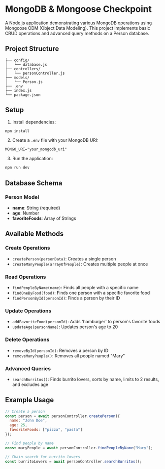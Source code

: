 # MongoDB & Mongoose Checkpoint

A Node.js application demonstrating various MongoDB operations using Mongoose ODM (Object Data Modeling). This project implements basic CRUD operations and advanced query methods on a Person database.

## Project Structure
```
├── config/
│   └── database.js
├── controllers/
│   └── personController.js
├── models/
│   └── Person.js
├── .env
├── index.js
└── package.json
```

## Setup
1. Install dependencies:
```bash
npm install
```

2. Create a `.env` file with your MongoDB URI:
```
MONGO_URI="your_mongodb_uri"
```

3. Run the application:
```bash
npm run dev
```

## Database Schema

### Person Model
- **name**: String (required)
- **age**: Number
- **favoriteFoods**: Array of Strings

## Available Methods

### Create Operations
- `createPerson(personData)`: Creates a single person
- `createManyPeople(arrayOfPeople)`: Creates multiple people at once

### Read Operations
- `findPeopleByName(name)`: Finds all people with a specific name
- `findOneByFood(food)`: Finds one person with a specific favorite food
- `findPersonById(personId)`: Finds a person by their ID

### Update Operations
- `addFavoriteFood(personId)`: Adds 'hamburger' to person's favorite foods
- `updateAge(personName)`: Updates person's age to 20

### Delete Operations
- `removeById(personId)`: Removes a person by ID
- `removeManyPeople()`: Removes all people named "Mary"

### Advanced Queries
- `searchBurritos()`: Finds burrito lovers, sorts by name, limits to 2 results, and excludes age

## Example Usage

```javascript
// Create a person
const person = await personController.createPerson({
  name: "John Doe",
  age: 25,
  favoriteFoods: ["pizza", "pasta"]
});

// Find people by name
const maryPeople = await personController.findPeopleByName("Mary");

// Chain search for burrito lovers
const burritoLovers = await personController.searchBurritos();
```

